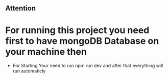 ## Attention

# For running this project you need first to have mongoDB Database on your machine then

- For Starting Your need to run npm run dev and after that everything will run automaticly
